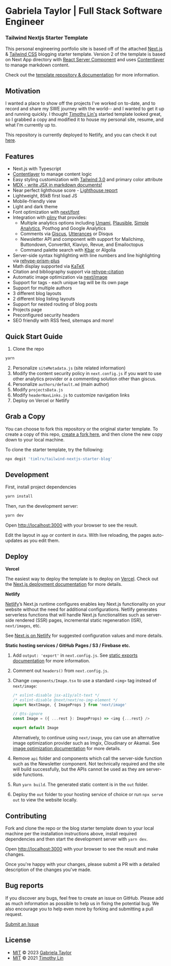 <!-- ![tailwind-nextjs-banner](/public/static/images/twitter-card.png) -->

# Gabriela Taylor | Full Stack Software Engineer

### Tailwind Nextjs Starter Template

This personal engineering portfolio site is based off of the attached [Next.js](https://nextjs.org/) & [Tailwind CSS](https://tailwindcss.com/) blogging starter template. Version 2 of the template is based on Next App directory with [React Server Component](https://nextjs.org/docs/getting-started/react-essentials#server-components) and uses [Contentlayer](https://www.contentlayer.dev/) to manage markdown content.

Check out the [template repository & documentation](https://github.com/timlrx/tailwind-nextjs-starter-blog/network/) for more information.

## Motivation

I wanted a place to show off the projects I've worked on to-date, and to record and share my SWE journey with the world-- and I wanted to get it up and running quickly. I thought [Timothy Lin's](https://github.com/timlrx/) started template looked great, so I grabbed a copy and modified it to house my personal site, resume, and what I'm currently up to.

This repository is currently deployed to Netlify, and you can check it out [here](https://gabrielataylor.dev).

## Features

- Next.js with Typescript
- [Contentlayer](https://www.contentlayer.dev/) to manage content logic
- Easy styling customization with [Tailwind 3.0](https://tailwindcss.com/blog/tailwindcss-v3) and primary color attribute
- [MDX - write JSX in markdown documents!](https://mdxjs.com/)
- Near perfect lighthouse score - [Lighthouse report](https://www.webpagetest.org/result/230805_BiDcBQ_4H7)
- Lightweight, 85kB first load JS
- Mobile-friendly view
- Light and dark theme
- Font optimization with [next/font](https://nextjs.org/docs/app/api-reference/components/font)
- Integration with [pliny](https://github.com/timlrx/pliny) that provides:
  - Multiple analytics options including [Umami](https://umami.is/), [Plausible](https://plausible.io/), [Simple Analytics](https://simpleanalytics.com/), Posthog and Google Analytics
  - Comments via [Giscus](https://github.com/laymonage/giscus), [Utterances](https://github.com/utterance/utterances) or Disqus
  - Newsletter API and component with support for Mailchimp, Buttondown, Convertkit, Klaviyo, Revue, and Emailoctopus
  - Command palette search with [Kbar](https://github.com/timc1/kbar) or Algolia
- Server-side syntax highlighting with line numbers and line highlighting via [rehype-prism-plus](https://github.com/timlrx/rehype-prism-plus)
- Math display supported via [KaTeX](https://katex.org/)
- Citation and bibliography support via [rehype-citation](https://github.com/timlrx/rehype-citation)
- Automatic image optimization via [next/image](https://nextjs.org/docs/basic-features/image-optimization)
- Support for tags - each unique tag will be its own page
- Support for multiple authors
- 3 different blog layouts
- 2 different blog listing layouts
- Support for nested routing of blog posts
- Projects page
- Preconfigured security headers
- SEO friendly with RSS feed, sitemaps and more!

## Quick Start Guide

1. Clone the repo

```bash
yarn
```

2. Personalize `siteMetadata.js` (site related information)
3. Modify the content security policy in `next.config.js` if you want to use
   other analytics provider or a commenting solution other than giscus.
4. Personalize `authors/default.md` (main author)
5. Modify `projectsData.js`
6. Modify `headerNavLinks.js` to customize navigation links
7. Deploy on Vercel or Netlify

## Grab a Copy

You can choose to fork this repository or the original starter template. To create a copy of this repo, [create a fork here](https://github.com/gbmyt/portfolio/fork), and then clone the new copy down to your local machine.

To clone the starter template, try the following:

```bash
npx degit 'timlrx/tailwind-nextjs-starter-blog'
```

## Development

First, install project dependencies

```bash
yarn install
```

Then, run the development server:

```bash
yarn dev
```

Open [http://localhost:3000](http://localhost:3000) with your browser to see the result.

Edit the layout in `app` or content in `data`. With live reloading, the pages auto-updates as you edit them.

## Deploy

**Vercel**

The easiest way to deploy the template is to deploy on [Vercel](https://vercel.com). Check out the [Next.js deployment documentation](https://nextjs.org/docs/app/building-your-application/deploying) for more details.

**Netlify**

[Netlify](https://www.netlify.com/)’s Next.js runtime configures enables key Next.js functionality on your website without the need for additional configurations. Netlify generates serverless functions that will handle Next.js functionalities such as server-side rendered (SSR) pages, incremental static regeneration (ISR), `next/images`, etc.

See [Next.js on Netlify](https://docs.netlify.com/integrations/frameworks/next-js/overview/#next-js-runtime) for suggested configuration values and more details.

**Static hosting services / GitHub Pages / S3 / Firebase etc.**

1. Add `output: 'export'` in `next.config.js`. See [static exports documentation](https://nextjs.org/docs/app/building-your-application/deploying/static-exports#configuration) for more information.
2. Comment out `headers()` from `next.config.js`.
3. Change `components/Image.tsx` to use a standard `<img>` tag instead of `next/image`:

   ```ts
   /* eslint-disable jsx-a11y/alt-text */
   /* eslint-disable @next/next/no-img-element */
   import NextImage, { ImageProps } from 'next/image'

   // @ts-ignore
   const Image = ({ ...rest }: ImageProps) => <img {...rest} />

   export default Image
   ```

   Alternatively, to continue using `next/image`, you can use an alternative image optimization provider such as Imgix, Cloudinary or Akamai. See [image optimization documentation](https://nextjs.org/docs/app/building-your-application/deploying/static-exports#image-optimization) for more details.

4. Remove `api` folder and components which call the server-side function such as the Newsletter component. Not technically required and the site will build successfully, but the APIs cannot be used as they are server-side functions.
5. Run `yarn build`. The generated static content is in the `out` folder.
6. Deploy the `out` folder to your hosting service of choice or run `npx serve out` to view the website locally.

## Contributing

Fork and clone the repo or the blog starter template down to your local machine per the installation instructions above, install required dependencies and then start the development server with `yarn dev`.

Open [http://localhost:3000](http://localhost:3000) with your browser to see the result and make changes.

Once you're happy with your changes, please submit a PR with a detailed description of the changes you've made.

## Bug reports

If you discover any bugs, feel free to create an issue on GitHub. Please add as much information as possible to help us in fixing the potential bug. We also encourage you to help even more by forking and submitting a pull request.

[Submit an Issue](https://github.com/gbmyt/portfolio/issues)

## License

- [MIT](https://github.com/gbmyt/portfolio/blob/main/LICENSE) © 2023 [Gabriela Taylor](https://www.gabrielataylor.dev)
- [MIT](https://github.com/timlrx/tailwind-nextjs-starter-blog/blob/main/LICENSE) © 2021 [Timothy Lin](https://www.timlrx.com)
